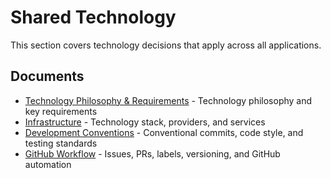 # Shared Technology

This section covers technology decisions that apply across all applications.

## Documents
- [Technology Philosophy & Requirements](01-guiding-decisions.md) - Technology philosophy and key requirements
- [Infrastructure](02-infrastructure.md) - Technology stack, providers, and services
- [Development Conventions](03-development-conventions.md) - Conventional commits, code style, and testing standards
- [GitHub Workflow](04-github-workflow.md) - Issues, PRs, labels, versioning, and GitHub automation
